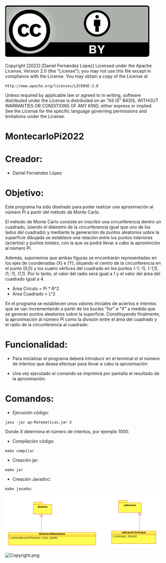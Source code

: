 ![Copyright.png](Copyright.png)

Copyright [2022] [Daniel Fernández López] 
Licensed under the Apache License, Version 2.0 (the "License");
you may not use this file except in compliance with the License.
You may obtain a copy of the License at

    http://www.apache.org/licenses/LICENSE-2.0

Unless required by applicable law or agreed to in writing, software distributed
under the License is distributed on an "AS IS" BASIS, WITHOUT WARRANTIES OR CONDITIONS
OF ANY KIND, either express or implied. See the License for the specific language governing
permissions and limitations under the License.


# MontecarloPi2022

# Creador: 
* Daniel Fernández López

# Objetivo:

Este programa ha sido diseñado para poder realizar una aproximación al número Pi a partir del método de Monte Carlo.

El método de Monte Carlo consiste en inscribir una circunferencia dentro un cuadrado, (siendo el diámetro de la circunferencia igual que uno de los lados del cuadrado) y mediante la generación de puntos aleatorios sobre la superficie dibujada se establece una relación entre los puntos interiores (aciertos) y puntos totales; con la que se podrá llevar a cabo la aproximción al número Pi.

Además, suponemos que ambas figuras se encontrarán representadas en los ejes de coordenadas (X) e (Y), situando el centro de la circunferencia en el punto (0,0) y los cuatro vértices del cuadrado en los puntos (-1,-1), (-1,1), (1,-1), (1,1). Por lo tanto, el valor del radio será igual a 1 y el valor del área del cuadrado igual a 4.

* Área Circulo = Pi * R^2
* Área Cuadrado = L^2

En el programa se establecen unos valores iniciales de aciertos e intentos que se van incrementando a partir de los bucles "for" e "if" a medida que se generan puntos aleatorios sobre la superficie. Constituyendo finalmente, la aproximación al número Pi como la división entre el área del cuadrado y el radio de la circunferencia al cuadrado.
# Funcionalidad:

* Para inicializar el programa deberá introducir en el terminal el  el número de intentos que desea efectuar para llevar a cabo la aproximación

* Una vez ejecutado el comando se imprimirá por pantalla el resultado de la aproximación.

# Comandos:

* Ejecución código: 
```shell
java -jar ap-Matematicas.jar X 
```
Donde X determina el número de intentos, por ejemplo 1000.

* Compilación código:
```shell
make compilar
```

* Creación jar: 
```shell
make jar 
```

* Creación Javadoc: 
```shell
make javadoc
```

![Copyright.png](Diagrama.png)

![Copyright.png](MonteCarlo.gif)
